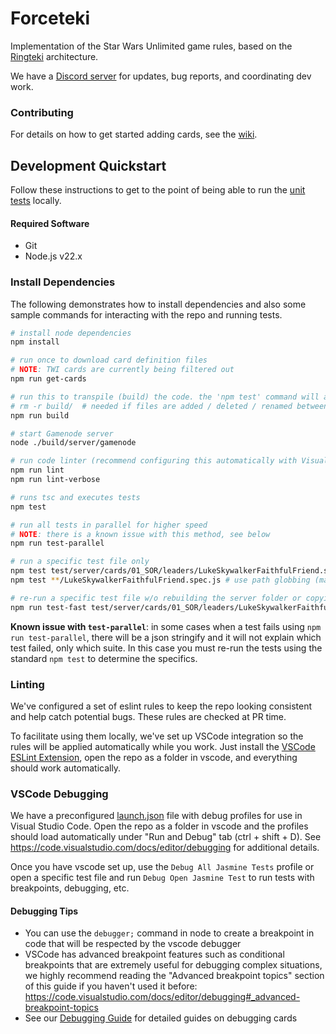 # Forceteki

Implementation of the Star Wars Unlimited game rules, based on the [Ringteki](https://github.com/ringteki/ringteki) architecture.

We have a [Discord server](https://discord.gg/N6ZgcZ3SfA) for updates, bug reports, and coordinating dev work.

### Contributing

For details on how to get started adding cards, see the [wiki](https://github.com/SWU-Karabast/forceteki/wiki).

## Development Quickstart

Follow these instructions to get to the point of being able to run the [unit tests](./test/server/) locally.

#### Required Software

- Git
- Node.js v22.x

### Install Dependencies

The following demonstrates how to install dependencies and also some sample commands for interacting with the repo and running tests.

```bash
# install node dependencies
npm install

# run once to download card definition files
# NOTE: TWI cards are currently being filtered out
npm run get-cards

# run this to transpile (build) the code. the 'npm test' command will automatically run it's own build script.
# rm -r build/  # needed if files are added / deleted / renamed between builds
npm run build

# start Gamenode server
node ./build/server/gamenode

# run code linter (recommend configuring this automatically with Visual Studio Code)
npm run lint
npm run lint-verbose

# runs tsc and executes tests
npm test

# run all tests in parallel for higher speed
# NOTE: there is a known issue with this method, see below
npm run test-parallel

# run a specific test file only
npm test test/server/cards/01_SOR/leaders/LukeSkywalkerFaithfulFriend.spec.js
npm test **/LukeSkywalkerFaithfulFriend.spec.js # use path globbing (may look different depending on your shell)

# re-run a specific test file w/o rebuilding the server folder or copying the card json unless they are missing from the build folder.
npm run test-fast test/server/cards/01_SOR/leaders/LukeSkywalkerFaithfulFriend.spec.js
```

**Known issue with `test-parallel`**: in some cases when a test fails using `npm run test-parallel`, there will be a json stringify and it will not explain which test failed, only which suite. In this case you must re-run the tests using the standard `npm test` to determine the specifics.

### Linting

We've configured a set of eslint rules to keep the repo looking consistent and help catch potential bugs. These rules are checked at PR time.

To facilitate using them locally, we've set up VSCode integration so the rules will be applied automatically while you work. Just install the [VSCode ESLint Extension](https://marketplace.visualstudio.com/items?itemName=dbaeumer.vscode-eslint), open the repo as a folder in vscode, and everything should work automatically.

### VSCode Debugging

We have a preconfigured [launch.json](.vscode\launch.json) file with debug profiles for use in Visual Studio Code. Open the repo as a folder in vscode and the profiles should load automatically under "Run and Debug" tab (ctrl + shift + D). See https://code.visualstudio.com/docs/editor/debugging for additional details.

Once you have vscode set up, use the `Debug All Jasmine Tests` profile or open a specific test file and run `Debug Open Jasmine Test` to run tests with breakpoints, debugging, etc.

#### Debugging Tips

- You can use the `debugger;` command in node to create a breakpoint in code that will be respected by the vscode debugger
- VSCode has advanced breakpoint features such as conditional breakpoints that are extremely useful for debugging complex situations, we highly recommend reading the "Advanced breakpoint topics" section of this guide if you haven't used it before: https://code.visualstudio.com/docs/editor/debugging#_advanced-breakpoint-topics
- See our [Debugging Guide](https://github.com/SWU-Karabast/forceteki/wiki/Debugging-Guide) for detailed guides on debugging cards
